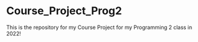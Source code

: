 # Course_Project_Prog2
This is the repository for my Course Project for my Programming 2 class in 2022!
